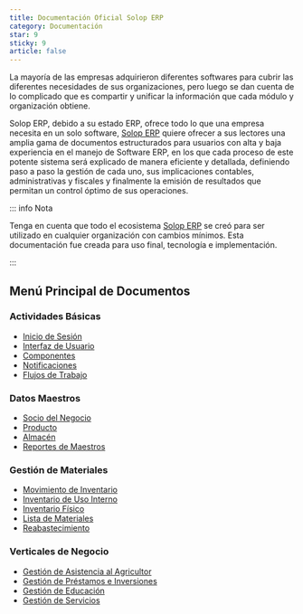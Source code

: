 ```yaml
---
title: Documentación Oficial Solop ERP
category: Documentación
star: 9
sticky: 9
article: false
---
```


La mayoría de las empresas adquirieron diferentes softwares para cubrir las diferentes necesidades de sus organizaciones, pero luego se dan cuenta de lo complicado que es compartir y unificar la información que cada módulo y organización obtiene.

Solop ERP, debido a su estado ERP, ofrece todo lo que una empresa necesita en un solo software, [Solop ERP](https://ayuda.solopapp.com/) quiere ofrecer a sus lectores una amplia gama de documentos estructurados para usuarios con alta y baja experiencia en el manejo de Software ERP, en los que cada proceso de este potente sistema será explicado de manera eficiente y detallada, definiendo paso a paso la gestión de cada uno, sus implicaciones contables, administrativas y fiscales y finalmente la emisión de resultados que permitan un control óptimo de sus operaciones.

::: info Nota

Tenga en cuenta que todo el ecosistema [Solop ERP](https://ayuda.solopapp.com/) se creó para ser utilizado en cualquier organización con cambios mínimos. Esta documentación fue creada para uso final, tecnología e implementación.

:::

## Menú Principal de Documentos

### Actividades Básicas

- [Inicio de Sesión](basic-rules/login)
- [Interfaz de Usuario](basic-rules/user-interface)
- [Componentes](basic-rules/icons-interface)
- [Notificaciones](basic-rules/notifications)
- [Flujos de Trabajo](basic-rules/workflows)

### Datos Maestros

- [Socio del Negocio](master-data/business-partner-general/business-partner)
- [Producto](master-data/product)
- [Almacén](master-data/warehouse)
- [Reportes de Maestros](master-data/reports)

### Gestión de Materiales

- [Movimiento de Inventario](material-management/inventory-move)
- [Inventario de Uso Interno](material-management/internal-use-inventory)
- [Inventario Físico](material-management/physical-inventory)
- [Lista de Materiales](material-management/ldm)
- [Reabastecimiento](material-management/replenishment)

### Verticales de Negocio

- [Gestión de Asistencia al Agricultor](verticals/fap)
- [Gestión de Préstamos e Inversiones](verticals/investment-and-loan)
- [Gestión de Educación](verticals/education-management)
- [Gestión de Servicios](verticals/field-services-management)
